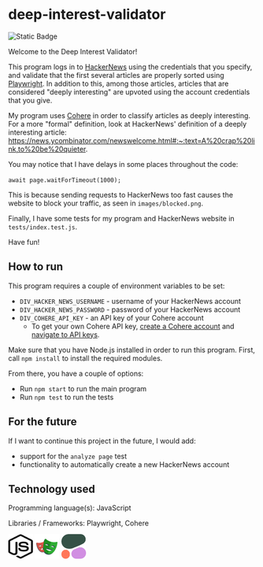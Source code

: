 # deep-interest-validator
![Static Badge](https://img.shields.io/badge/version-1.0-blue)

Welcome to the Deep Interest Validator!

This program logs in to [HackerNews](https://news.ycombinator.com/news) using the credentials that you specify, and validate that the first several articles are properly sorted using [Playwright](https://playwright.dev/). In addition to this, among those articles, articles that are considered "deeply interesting" are upvoted using the account credentials that you give.

My program uses [Cohere](https://cohere.com/) in order to classify articles as deeply interesting. For a more "formal" definition, look at HackerNews' definition of a deeply  interesting article:
https://news.ycombinator.com/newswelcome.html#:~:text=A%20crap%20link,to%20be%20quieter.

You may notice that I have delays in some places throughout the code:

`await page.waitForTimeout(1000);`

This is because sending requests to HackerNews too fast causes the website to block your traffic, as seen in `images/blocked.png`.
 
Finally, I have some tests for my program and HackerNews website in `tests/index.test.js`.
 
Have fun!

## How to run
This program requires a couple of environment variables to be set:
- `DIV_HACKER_NEWS_USERNAME` - username of your HackerNews account
- `DIV_HACKER_NEWS_PASSWORD` - password of your HackerNews account
- `DIV_COHERE_API_KEY` - an API key of your Cohere account
    - To get your own Cohere API key, [create a Cohere account](https://dashboard.cohere.com/welcome/login) and [navigate to API keys](https://dashboard.cohere.com/api-keys).

Make sure that you have Node.js installed in order to run this program. First, call `npm install` to install the required modules.

From there, you have a couple of options:
- Run `npm start` to run the main program
- Run `npm test` to run the tests

## For the future
If I want to continue this project in the future, I would add:
- support for the `analyze page` test
- functionality to automatically create a new HackerNews account

## Technology used
Programming language(s): JavaScript

Libraries / Frameworks: Playwright, Cohere

<img src="images/node-js.svg" alt="Node.js logo" width="50" height="50"> <img src="images/playwright-logo.svg" alt="Playwright logo" width="50" height="50"> <img src="images/cohere-logo.png" alt="Cohere logo" width="50" height="50">
